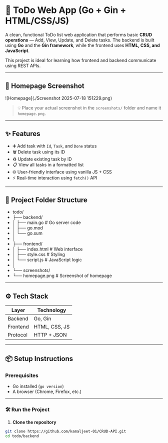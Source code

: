 # 📝 ToDo Web App (Go + Gin + HTML/CSS/JS)

A clean, functional ToDo list web application that performs basic **CRUD operations** — Add, View, Update, and Delete tasks. The backend is built using **Go** and the **Gin framework**, while the frontend uses **HTML, CSS, and JavaScript**.

This project is ideal for learning how frontend and backend communicate using REST APIs.

---

## 📸 Homepage Screenshot

![Homepage](./Screenshot 2025-07-18 151229.png)

> 💡 Place your actual screenshot in the `screenshots/` folder and name it `homepage.png`.

---

## ✨ Features

- ➕ Add task with `Id`, `Task`, and `Done` status
- 🗑️ Delete task using its ID
- ♻️ Update existing task by ID
- 📋 View all tasks in a formatted list
- 🌐 User-friendly interface using vanilla JS + CSS
- ⚡ Real-time interaction using `fetch()` API

---

## 🧾 Project Folder Structure

- todo/
- ├── backend/
- │ ├── main.go # Go server code
- │ ├── go.mod
- │ └── go.sum
- │
- ├── frontend/
- │ ├── index.html # Web interface
- │ ├── style.css # Styling
- │ └── script.js # JavaScript logic
- │
- └── screenshots/
- └── homepage.png # Screenshot of homepage


---

## ⚙️ Tech Stack

| Layer     | Technology       |
|-----------|------------------|
| Backend   | Go, Gin          |
| Frontend  | HTML, CSS, JS    |
| Protocol  | HTTP + JSON      |

---

## 📦 Setup Instructions

### Prerequisites

- Go installed (`go version`)
- A browser (Chrome, Firefox, etc.)

---

### 🛠 Run the Project

1. **Clone the repository**

```bash
git clone https://github.com/kamaljeet-01/CRUD-API.git
cd todo/backend
